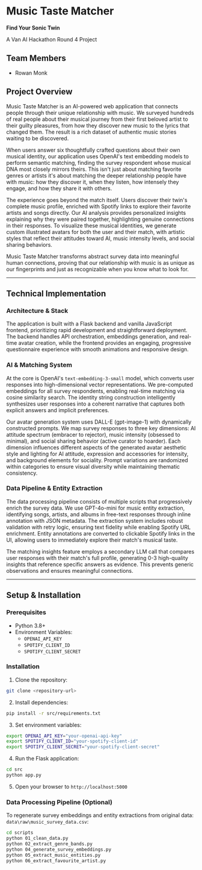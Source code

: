 # Music Taste Matcher

**Find Your Sonic Twin**

A Van AI Hackathon Round 4 Project

## Team Members

- Rowan Monk

## Project Overview

Music Taste Matcher is an AI-powered web application that connects people through their unique relationship with music. We surveyed hundreds of real people about their musical journey from their first beloved artist to their guilty pleasures, from how they discover new music to the lyrics that changed them. The result is a rich dataset of authentic music stories waiting to be discovered.

When users answer six thoughtfully crafted questions about their own musical identity, our application uses OpenAI's text embedding models to perform semantic matching, finding the survey respondent whose musical DNA most closely mirrors theirs. This isn't just about matching favorite genres or artists it's about matching the deeper relationship people have with music: how they discover it, when they listen, how intensely they engage, and how they share it with others.

The experience goes beyond the match itself. Users discover their twin's complete music profile, enriched with Spotify links to explore their favorite artists and songs directly. Our AI analysis provides personalized insights explaining why they were paired together, highlighting genuine connections in their responses. To visualize these musical identities, we generate custom illustrated avatars for both the user and their match, with artistic styles that reflect their attitudes toward AI, music intensity levels, and social sharing behaviors.

Music Taste Matcher transforms abstract survey data into meaningful human connections, proving that our relationship with music is as unique as our fingerprints and just as recognizable when you know what to look for.

---

## Technical Implementation

### Architecture & Stack

The application is built with a Flask backend and vanilla JavaScript frontend, prioritizing rapid development and straightforward deployment. The backend handles API orchestration, embeddings generation, and real-time avatar creation, while the frontend provides an engaging, progressive questionnaire experience with smooth animations and responsive design.

### AI & Matching System

At the core is OpenAI's `text-embedding-3-small` model, which converts user responses into high-dimensional vector representations. We pre-computed embeddings for all survey respondents, enabling real-time matching via cosine similarity search. The identity string construction intelligently synthesizes user responses into a coherent narrative that captures both explicit answers and implicit preferences.

Our avatar generation system uses DALL-E (gpt-image-1) with dynamically constructed prompts. We map survey responses to three key dimensions: AI attitude spectrum (embracer to rejector), music intensity (obsessed to minimal), and social sharing behavior (active curator to hoarder). Each dimension influences different aspects of the generated avatar aesthetic style and lighting for AI attitude, expression and accessories for intensity, and background elements for sociality. Prompt variations are randomized within categories to ensure visual diversity while maintaining thematic consistency.

### Data Pipeline & Entity Extraction

The data processing pipeline consists of multiple scripts that progressively enrich the survey data. We use GPT-4o-mini for music entity extraction, identifying songs, artists, and albums in free-text responses through inline annotation with JSON metadata. The extraction system includes robust validation with retry logic, ensuring text fidelity while enabling Spotify URL enrichment. Entity annotations are converted to clickable Spotify links in the UI, allowing users to immediately explore their match's musical taste.

The matching insights feature employs a secondary LLM call that compares user responses with their match's full profile, generating 0-3 high-quality insights that reference specific answers as evidence. This prevents generic observations and ensures meaningful connections.

---

## Setup & Installation

### Prerequisites

- Python 3.8+
- Environment Variables:
  - `OPENAI_API_KEY`
  - `SPOTIFY_CLIENT_ID`
  - `SPOTIFY_CLIENT_SECRET`


### Installation

1. Clone the repository:
```bash
git clone <repository-url>
```

2. Install dependencies:
```bash
pip install -r src/requirements.txt
```

3. Set environment variables:
```bash
export OPENAI_API_KEY="your-openai-api-key"
export SPOTIFY_CLIENT_ID="your-spotify-client-id"
export SPOTIFY_CLIENT_SECRET="your-spotify-client-secret"
```

4. Run the Flask application:
```bash
cd src
python app.py
```

5. Open your browser to `http://localhost:5000`

### Data Processing Pipeline (Optional)

To regenerate survey embeddings and entity extractions from original data: `data\raw\music_survey_data.csv`:

```bash
cd scripts
python 01_clean_data.py
python 02_extract_genre_bands.py
python 04_generate_survey_embeddings.py
python 05_extract_music_entities.py
python 06_extract_favourite_artist.py
```